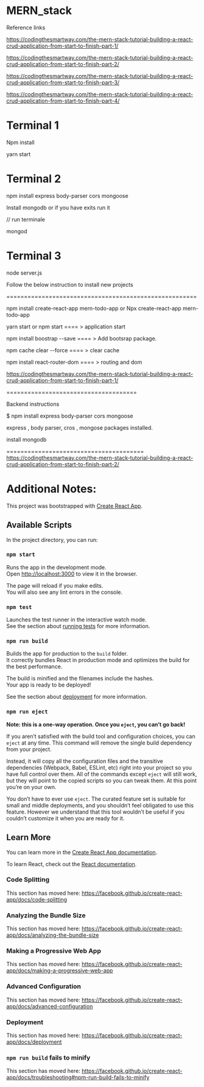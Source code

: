 # MERN_stack


Reference links

https://codingthesmartway.com/the-mern-stack-tutorial-building-a-react-crud-application-from-start-to-finish-part-1/

https://codingthesmartway.com/the-mern-stack-tutorial-building-a-react-crud-application-from-start-to-finish-part-2/

https://codingthesmartway.com/the-mern-stack-tutorial-building-a-react-crud-application-from-start-to-finish-part-3/

https://codingthesmartway.com/the-mern-stack-tutorial-building-a-react-crud-application-from-start-to-finish-part-4/


Terminal 1
=============
Npm install   

yarn start

Terminal 2
=============
npm install express body-parser cors mongoose

Install mongodb or if you have exits run it 

// run terminale

mongod

Terminal 3
============
node server.js




Follow the below instruction to install new projects

======================================================

npm install create-react-app mern-todo-app  or Npx create-react-app mern-todo-app

yarn start or npm start     ==== > application start

npm install boostrap --save  ==== >  Add bootsrap package.

npm cache clear --force    ====  > clear cache


npm install react-router-dom   ==== > routing and dom 

 


https://codingthesmartway.com/the-mern-stack-tutorial-building-a-react-crud-application-from-start-to-finish-part-1/

=====================================


Backend instructions 

$ npm install express body-parser cors mongoose

express , body parser, cros , mongose packages installed.

install mongodb

=======================================
https://codingthesmartway.com/the-mern-stack-tutorial-building-a-react-crud-application-from-start-to-finish-part-2/


Additional Notes:
=======================================

This project was bootstrapped with [Create React App](https://github.com/facebook/create-react-app).

## Available Scripts

In the project directory, you can run:

### `npm start`

Runs the app in the development mode.<br>
Open [http://localhost:3000](http://localhost:3000) to view it in the browser.

The page will reload if you make edits.<br>
You will also see any lint errors in the console.

### `npm test`

Launches the test runner in the interactive watch mode.<br>
See the section about [running tests](https://facebook.github.io/create-react-app/docs/running-tests) for more information.

### `npm run build`

Builds the app for production to the `build` folder.<br>
It correctly bundles React in production mode and optimizes the build for the best performance.

The build is minified and the filenames include the hashes.<br>
Your app is ready to be deployed!

See the section about [deployment](https://facebook.github.io/create-react-app/docs/deployment) for more information.

### `npm run eject`

**Note: this is a one-way operation. Once you `eject`, you can’t go back!**

If you aren’t satisfied with the build tool and configuration choices, you can `eject` at any time. This command will remove the single build dependency from your project.

Instead, it will copy all the configuration files and the transitive dependencies (Webpack, Babel, ESLint, etc) right into your project so you have full control over them. All of the commands except `eject` will still work, but they will point to the copied scripts so you can tweak them. At this point you’re on your own.

You don’t have to ever use `eject`. The curated feature set is suitable for small and middle deployments, and you shouldn’t feel obligated to use this feature. However we understand that this tool wouldn’t be useful if you couldn’t customize it when you are ready for it.

## Learn More

You can learn more in the [Create React App documentation](https://facebook.github.io/create-react-app/docs/getting-started).

To learn React, check out the [React documentation](https://reactjs.org/).

### Code Splitting

This section has moved here: https://facebook.github.io/create-react-app/docs/code-splitting

### Analyzing the Bundle Size

This section has moved here: https://facebook.github.io/create-react-app/docs/analyzing-the-bundle-size

### Making a Progressive Web App

This section has moved here: https://facebook.github.io/create-react-app/docs/making-a-progressive-web-app

### Advanced Configuration

This section has moved here: https://facebook.github.io/create-react-app/docs/advanced-configuration

### Deployment

This section has moved here: https://facebook.github.io/create-react-app/docs/deployment

### `npm run build` fails to minify

This section has moved here: https://facebook.github.io/create-react-app/docs/troubleshooting#npm-run-build-fails-to-minify


